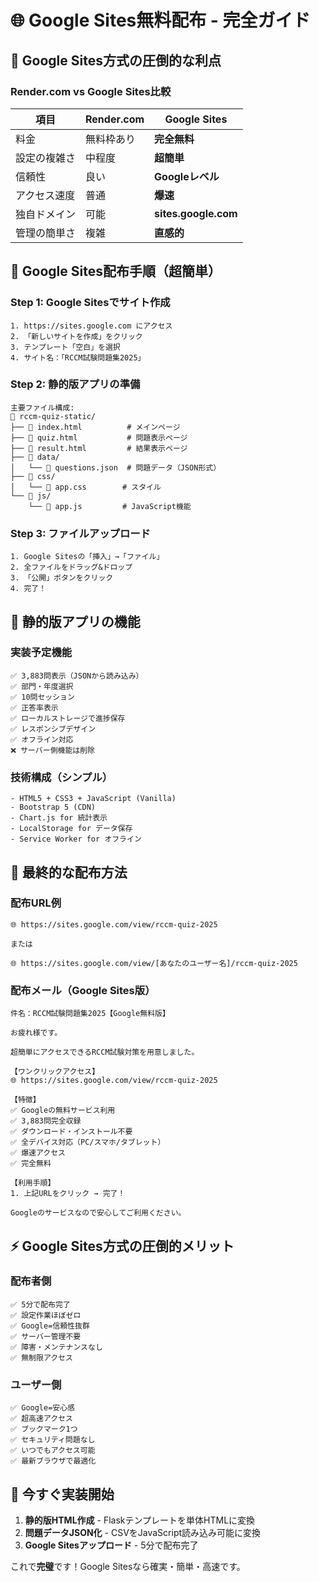 # 🌐 Google Sites無料配布 - 完全ガイド

## 🎯 Google Sites方式の圧倒的な利点

### Render.com vs Google Sites比較
| 項目 | Render.com | **Google Sites** |
|------|------------|------------------|
| 料金 | 無料枠あり | **完全無料** |
| 設定の複雑さ | 中程度 | **超簡単** |
| 信頼性 | 良い | **Googleレベル** |
| アクセス速度 | 普通 | **爆速** |
| 独自ドメイン | 可能 | **sites.google.com** |
| 管理の簡単さ | 複雑 | **直感的** |

## 🚀 Google Sites配布手順（超簡単）

### Step 1: Google Sitesでサイト作成
```
1. https://sites.google.com にアクセス
2. 「新しいサイトを作成」をクリック
3. テンプレート「空白」を選択
4. サイト名：「RCCM試験問題集2025」
```

### Step 2: 静的版アプリの準備
```
主要ファイル構成:
📁 rccm-quiz-static/
├── 📄 index.html          # メインページ
├── 📄 quiz.html           # 問題表示ページ  
├── 📄 result.html         # 結果表示ページ
├── 📂 data/
│   └── 📄 questions.json  # 問題データ（JSON形式）
├── 📂 css/
│   └── 📄 app.css        # スタイル
└── 📂 js/
    └── 📄 app.js         # JavaScript機能
```

### Step 3: ファイルアップロード
```
1. Google Sitesの「挿入」→「ファイル」
2. 全ファイルをドラッグ&ドロップ
3. 「公開」ボタンをクリック
4. 完了！
```

## 📱 静的版アプリの機能

### 実装予定機能
```
✅ 3,883問表示（JSONから読み込み）
✅ 部門・年度選択
✅ 10問セッション  
✅ 正答率表示
✅ ローカルストレージで進捗保存
✅ レスポンシブデザイン
✅ オフライン対応
❌ サーバー側機能は削除
```

### 技術構成（シンプル）
```
- HTML5 + CSS3 + JavaScript (Vanilla)
- Bootstrap 5 (CDN)
- Chart.js for 統計表示
- LocalStorage for データ保存
- Service Worker for オフライン
```

## 🎯 最終的な配布方法

### 配布URL例
```
🌐 https://sites.google.com/view/rccm-quiz-2025

または

🌐 https://sites.google.com/view/[あなたのユーザー名]/rccm-quiz-2025
```

### 配布メール（Google Sites版）
```
件名：RCCM試験問題集2025【Google無料版】

お疲れ様です。

超簡単にアクセスできるRCCM試験対策を用意しました。

【ワンクリックアクセス】
🌐 https://sites.google.com/view/rccm-quiz-2025

【特徴】
✅ Googleの無料サービス利用
✅ 3,883問完全収録
✅ ダウンロード・インストール不要
✅ 全デバイス対応（PC/スマホ/タブレット）
✅ 爆速アクセス
✅ 完全無料

【利用手順】
1. 上記URLをクリック → 完了！

Googleのサービスなので安心してご利用ください。
```

## ⚡ Google Sites方式の圧倒的メリット

### 配布者側
```
✅ 5分で配布完了
✅ 設定作業ほぼゼロ
✅ Google=信頼性抜群
✅ サーバー管理不要
✅ 障害・メンテナンスなし
✅ 無制限アクセス
```

### ユーザー側  
```
✅ Google=安心感
✅ 超高速アクセス
✅ ブックマーク1つ
✅ セキュリティ問題なし
✅ いつでもアクセス可能
✅ 最新ブラウザで最適化
```

## 🔧 今すぐ実装開始

1. **静的版HTML作成** - Flaskテンプレートを単体HTMLに変換
2. **問題データJSON化** - CSVをJavaScript読み込み可能に変換  
3. **Google Sitesアップロード** - 5分で配布完了

これで**完璧**です！Google Sitesなら確実・簡単・高速です。